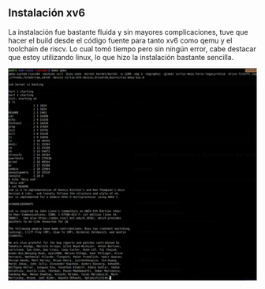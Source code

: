 
## Instalación xv6
La instalación fue bastante fluida y sin mayores complicaciones, tuve que hacer el build desde el código fuente para tanto xv6 como qemu y el toolchain de riscv. Lo cual tomó tiempo pero sin ningún error, cabe destacar que estoy utilizando linux, lo que hizo la instalación bastante sencilla.

![plot](./t0.png)

